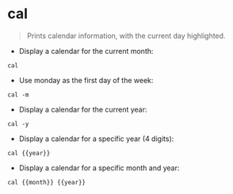 # cal

> Prints calendar information, with the current day highlighted.

- Display a calendar for the current month:

`cal`

- Use monday as the first day of the week:

`cal -m`

- Display a calendar for the current year:

`cal -y`

- Display a calendar for a specific year (4 digits):

`cal {{year}}`

- Display a calendar for a specific month and year:

`cal {{month}} {{year}}`
